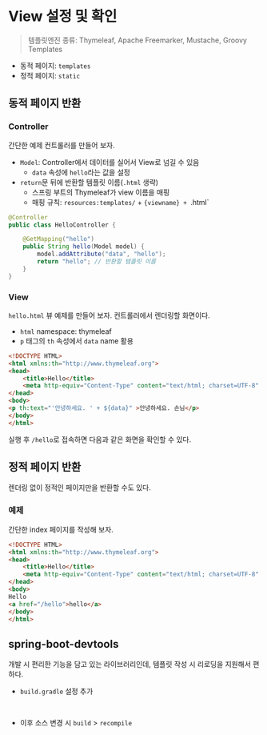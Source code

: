 # View 설정 및 확인

> 템플릿엔진 종류: Thymeleaf, Apache Freemarker, Mustache, Groovy Templates

* 동적 페이지: `templates`
* 정적 페이지: `static`

## 동적 페이지 반환

### Controller
 간단한 예제 컨트롤러를 만들어 보자.
* `Model`: Controller에서 데이터를 실어서 View로 넘길 수 있음
  * `data` 속성에 `hello`라는 값을 설정
* `return`문 뒤에 반환할 템플릿 이름(`.html` 생략)
  * 스프링 부트의 Thymeleaf가 view 이름을 매핑
  * 매핑 규칙: `resources:templates/` + `{viewname} + `.html`
```java
@Controller
public class HelloController {

    @GetMapping("hello")
    public String hello(Model model) {
        model.addAttribute("data", "hello");
        return "hello"; // 반환할 템플릿 이름
    }
}
```

### View

 `hello.html` 뷰 예제를 만들어 보자. 컨트롤러에서 렌더링할 화면이다.
* `html` namespace: thymeleaf
* `p` 태그의 `th` 속성에서 `data` name 활용

```html
<!DOCTYPE HTML>
<html xmlns:th="http://www.thymeleaf.org">
<head>
    <title>Hello</title>
    <meta http-equiv="Content-Type" content="text/html; charset=UTF-8" />
</head>
<body>
<p th:text="'안녕하세요. ' + ${data}" >안녕하세요. 손님</p>
</body>
</html>
```

 실행 후 `/hello`로 접속하면 다음과 같은 화면을 확인할 수 있다.
 
## 정적 페이지 반환

 렌더링 없이 정적인 페이지만을 반환할 수도 있다.
 
### 예제

 간단한 index 페이지를 작성해 보자.
 
```html
<!DOCTYPE HTML>
<html xmlns:th="http://www.thymeleaf.org">
<head>
    <title>Hello</title>
    <meta http-equiv="Content-Type" content="text/html; charset=UTF-8" />
</head>
<body>
Hello
<a href="/hello">hello</a>
</body>
</html>
```

## spring-boot-devtools
 개발 시 편리한 기능을 담고 있는 라이브러리인데, 템플릿 작성 시 리로딩을 지원해서 편하다.

* `build.gradle` 설정 추가
```java
 
```
* 이후 소스 변경 시 `build` > `recompile`
